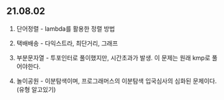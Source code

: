
## 21.08.02

1. 단어정렬 - lambda를 활용한 정렬 방법

2. 택배배송 - 다익스트라, 최단거리, 그래프

3. 부분문자열 - 투포인터로 풀이했지만, 시간초과가 발생. 이 문제는 원래 kmp로 풀어야한다.

4. 놀이공원 - 이분탐색이며, 프로그래머스의 이분탐색 입국심사의 심화된 문제이다. (유형 알고있기)